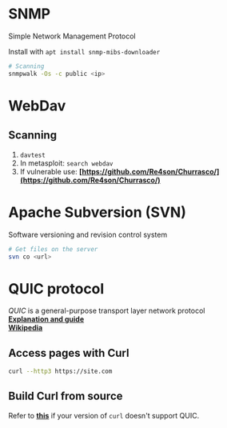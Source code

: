 # SNMP
Simple Network Management Protocol      

Install with `apt install snmp-mibs-downloader`

```bash
# Scanning
snmpwalk -Os -c public <ip>
```


# WebDav
## Scanning
1. `davtest`
2. In metasploit: `search webdav`
3. If vulnerable use: ​**[https://github.com/Re4son/Churrasco/](https://github.com/Re4son/Churrasco/)**


# Apache Subversion (SVN)
Software versioning and revision control system
```sh
# Get files on the server
svn co <url>
```


# QUIC protocol
*QUIC* is a general-purpose transport layer network protocol     
**[Explanation and guide](https://www.debugbear.com/blog/http3-quic-protocol-guide)**     
**[Wikipedia](https://en.wikipedia.org/wiki/QUIC)**

## Access pages with Curl
```bash
curl --http3 https://site.com
```

## Build Curl from source
Refer to **[this](https://github.com/curl/curl/blob/master/docs/HTTP3.md#quiche-version)** if your version of `curl` doesn't support QUIC.